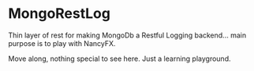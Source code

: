 MongoRestLog
============

Thin layer of rest for making MongoDb a Restful Logging backend... main purpose is to play with NancyFX.

Move along, nothing special to see here. Just a learning playground.
